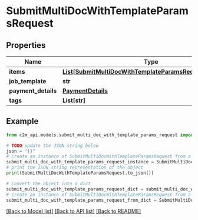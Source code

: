 # SubmitMultiDocWithTemplateParamsRequest


## Properties

Name | Type | Description | Notes
------------ | ------------- | ------------- | -------------
**items** | [**List[SubmitMultiDocWithTemplateParamsRequestItemsInner]**](SubmitMultiDocWithTemplateParamsRequestItemsInner.md) |  | 
**job_template** | **str** |  | 
**payment_details** | [**PaymentDetails**](PaymentDetails.md) |  | 
**tags** | **List[str]** |  | [optional] 

## Example

```python
from c2m_api.models.submit_multi_doc_with_template_params_request import SubmitMultiDocWithTemplateParamsRequest

# TODO update the JSON string below
json = "{}"
# create an instance of SubmitMultiDocWithTemplateParamsRequest from a JSON string
submit_multi_doc_with_template_params_request_instance = SubmitMultiDocWithTemplateParamsRequest.from_json(json)
# print the JSON string representation of the object
print(SubmitMultiDocWithTemplateParamsRequest.to_json())

# convert the object into a dict
submit_multi_doc_with_template_params_request_dict = submit_multi_doc_with_template_params_request_instance.to_dict()
# create an instance of SubmitMultiDocWithTemplateParamsRequest from a dict
submit_multi_doc_with_template_params_request_from_dict = SubmitMultiDocWithTemplateParamsRequest.from_dict(submit_multi_doc_with_template_params_request_dict)
```
[[Back to Model list]](../README.md#documentation-for-models) [[Back to API list]](../README.md#documentation-for-api-endpoints) [[Back to README]](../README.md)


